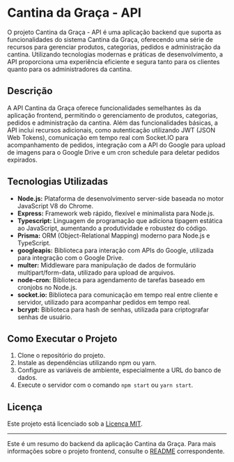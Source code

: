 # Cantina da Graça - API

O projeto Cantina da Graça - API é uma aplicação backend que suporta as funcionalidades do sistema Cantina da Graça, oferecendo uma série de recursos para gerenciar produtos, categorias, pedidos e administração da cantina. Utilizando tecnologias modernas e práticas de desenvolvimento, a API proporciona uma experiência eficiente e segura tanto para os clientes quanto para os administradores da cantina.

## Descrição

A API Cantina da Graça oferece funcionalidades semelhantes às da aplicação frontend, permitindo o gerenciamento de produtos, categorias, pedidos e administração da cantina. Além das funcionalidades básicas, a API inclui recursos adicionais, como autenticação utilizando JWT (JSON Web Tokens), comunicação em tempo real com Socket.IO para acompanhamento de pedidos, integração com a API do Google para upload de imagens para o Google Drive e um cron schedule para deletar pedidos expirados.

## Tecnologias Utilizadas

- **Node.js:** Plataforma de desenvolvimento server-side baseada no motor JavaScript V8 do Chrome.
- **Express:** Framework web rápido, flexível e minimalista para Node.js.
- **Typescript:** Linguagem de programação que adiciona tipagem estática ao JavaScript, aumentando a produtividade e robustez do código.
- **Prisma:** ORM (Object-Relational Mapping) moderno para Node.js e TypeScript.
- **googleapis:** Biblioteca para interação com APIs do Google, utilizada para integração com o Google Drive.
- **multer:** Middleware para manipulação de dados de formulário multipart/form-data, utilizado para upload de arquivos.
- **node-cron:** Biblioteca para agendamento de tarefas baseado em cronjobs no Node.js.
- **socket.io:** Biblioteca para comunicação em tempo real entre cliente e servidor, utilizado para acompanhar pedidos em tempo real.
- **bcrypt:** Biblioteca para hash de senhas, utilizada para criptografar senhas de usuário.

## Como Executar o Projeto

1. Clone o repositório do projeto.
2. Instale as dependências utilizando npm ou yarn.
3. Configure as variáveis de ambiente, especialmente a URL do banco de dados.
4. Execute o servidor com o comando `npm start` ou `yarn start`.

## Licença

Este projeto está licenciado sob a [Licença MIT](LICENSE).

---

Este é um resumo do backend da aplicação Cantina da Graça. Para mais informações sobre o projeto frontend, consulte o [README](https://github.com/GustavoTagli/NextJs_CantinaDaGraca) correspondente.
